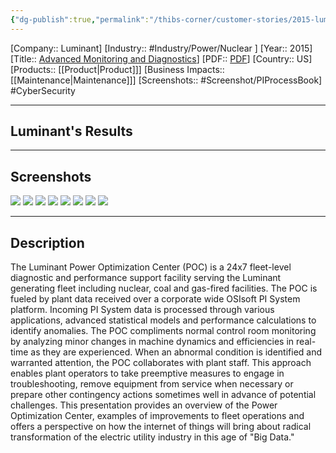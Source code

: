 ```yaml
---
{"dg-publish":true,"permalink":"/thibs-corner/customer-stories/2015-luminant-advanced-monitoring-and-diagnostics/"}
---
```


[Company:: Luminant]
[Industry:: #Industry/Power/Nuclear ]
[Year:: 2015]
[Title:: [Advanced Monitoring and Diagnostics](https://resources.osisoft.com/presentations/advanced-monitoring-and-diagnostics-experience-at-luminant/)]
[PDF:: [PDF](https://cdn.osisoft.com/corp/en/media/presentations/2015/UsersConference2015/PDF/UsersConference2015_Luminant_CarterCharlesPike_AdvancedMonitoringandDiagnosticsExperienceatLuminantandtheBenefitsofIndustryCollaboration.pdf)]
[Country:: US]
[Products:: [[Product\|Product]]]
[Business Impacts:: [[Maintenance\|Maintenance]]]
[Screenshots:: #Screenshot/PIProcessBook]
#CyberSecurity  

---
## Luminant's Results

---
## Screenshots
![](https://i.imgur.com/rj55mtA.png)
![](https://i.imgur.com/0YrjLWI.png)
![](https://i.imgur.com/Aa6BOKU.png)
![](https://i.imgur.com/A4wVaIU.png)
![](https://i.imgur.com/y7ucwUI.png)
![](https://i.imgur.com/ipR1cPS.png)
![](https://i.imgur.com/BlRhVzN.png)
![](https://i.imgur.com/MWIq6LG.png)


---
## Description
The Luminant Power Optimization Center (POC) is a 24x7 fleet-level diagnostic and performance support facility serving the Luminant generating fleet including nuclear, coal and gas-fired facilities. The POC is fueled by plant data received over a corporate wide OSIsoft PI System platform. Incoming PI System data is processed through various applications, advanced statistical models and performance calculations to identify anomalies. The POC compliments normal control room monitoring by analyzing minor changes in machine dynamics and efficiencies in real-time as they are experienced. When an abnormal condition is identified and warranted attention, the POC collaborates with plant staff. This approach enables plant operators to take preemptive measures to engage in troubleshooting, remove equipment from service when necessary or prepare other contingency actions sometimes well in advance of potential challenges. This presentation provides an overview of the Power Optimization Center, examples of improvements to fleet operations and offers a perspective on how the internet of things will bring about radical transformation of the electric utility industry in this age of "Big Data."